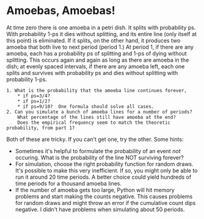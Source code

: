 # Amoebas, Amoebas!

At time zero there is one amoeba in a petri dish. It splits with probability ps. With probability 1-ps it dies without splitting, 
and its entire line (only itself at this point) is eliminated. If it splits, on the other hand, it produces two amoeba that both live 
to next period (period 1.) At period 1, if there are any amoeba, each has a probability ps of splitting and 1-ps of dying 
without splitting. This occurs again and again as long as there are amoeba in the dish; at evenly spaced intervals, if there are any 
amoeba left, each one splits and survives with probability ps and dies without splitting with probability 1-ps. 

```
1. What is the probability that the amoeba line continues forever, 
	* if ps=3/4? 
	* if ps=1/2? 
	* if ps=9/10?  One formula should solve all cases.
2. Can you simulate a bunch of amoeba lines for a number of periods?  
	What percentage of the lines still have amoeba at the end?  
	Does the empirical frequency seem to match the theoretic probability, from part 1?
```

Both of these are tricky.  If you can't get one, try the other.  Some hints:
* Sometimes it's helpful to formulate the probability of an event _not_ occuring.  What is the probability of the line NOT surviving forever?
* For simulation, choose the right probability function for random draws.  It's possible to make this very inefficient. If so, you might only be able to run it around 20 time periods.  A better choice could yield hundreds of time periods for a thousand amoeba lines.
* If the number of amoeba gets too large, Python will hit memory problems and start making the counts negative.  This causes problems for random draws and might throw an error if the cumulative count dips negative.  I didn't have problems when simulating about 50 periods.


